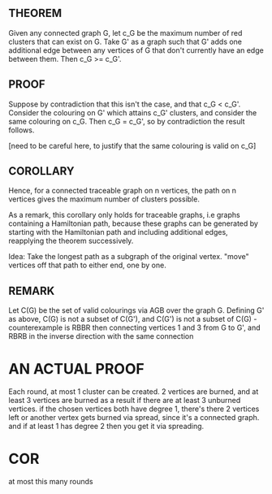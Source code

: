 ## THEOREM

Given any connected graph G, let c_G be the maximum number of red clusters that can exist on G. Take G' as a graph such that G' adds one additional edge between any vertices of G that don't currently have an edge between them. Then c_G >= c_G'.

## PROOF





Suppose by contradiction that this isn't the case, and that c_G < c_G'. Consider the colouring on G' which attains c_G' clusters, and consider the same colouring on c_G. Then c_G = c_G', so by contradiction the result follows.

[need to be careful here, to justify that the same colouring is valid on c_G]

## COROLLARY

Hence, for a connected traceable graph on n vertices, the path on n vertices gives the maximum number of clusters possible.

As a remark, this corollary only holds for traceable graphs, i.e graphs containing a Hamiltonian path, because these graphs can be generated by starting with the Hamiltonian path and including additional edges, reapplying the theorem successively.

Idea: Take the longest path as a subgraph of the original vertex. "move" vertices off that path to either end, one by one.

## REMARK

Let C(G) be the set of valid colourings via AGB over the graph G. Defining G' as above, C(G) is not a subset of C(G'), and C(G') is not a subset of C(G) - counterexample is RBBR then connecting vertices 1 and 3 from G to G', and RBRB in the inverse direction with the same connection


# AN ACTUAL PROOF

Each round, at most 1 cluster can be created. 2 vertices are burned, and at least 3 vertices are burned as a result if there are at least 3 unburned vertices. if the chosen vertices both have degree 1, there's there 2 vertices left or another vertex gets burned via spread, since it's a connected graph. and if at least 1 has degree 2 then you get it via spreading.

# COR

at most this many rounds